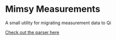 # Mimsy Measurements

A small utility for migrating measurement data to Qi

[Check out the parser here](https://html-preview.github.io/?url=https://github.com/Five-Colleges-Incorporated/mimsy-measurements/blob/main/parser.html)
